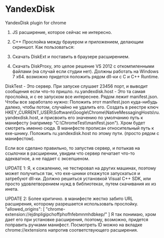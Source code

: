 YandexDisk
==========

YandexDisk plugin for chrome

1) JS расширение, которое сейчас не интересно.

2) C++ Прослойка между брауером и приложением, делающим скриншот. 
Как пользоваться:

1) Скачать DiskExt и поставить в браузере расширением.
2) Скачать DiskProxy, это целое решение VS 2012 с откомпиленными файлами (на случай если студии нет). 
Должны работать на Windows 7 x64. возможно придется положить рядом dll-ки с С и С++ Runtime.

DiskTest - Это сервер. При запуске слушает 23456 порт, и выводит сообщения если что-то пришло.
ru.yandexdisk.host - Это та самая прослойка, и с ее запуском все интереснее. Рядом лежит manifest.json. 
Чтобы все заработало нужно:
  Положить этот manifest.json куда-нибудь далеко, чтобы потом, случайно не удалить его.
  Создать в реестре ключ HKEY_CURRENT_USER\Software\Google\Chrome\NativeMessagingHosts\ru.yandexdisk.host, 
и присвоить его значению по умолчанию путь к манифесту (например "C:\ChromeTest\manifest.json"). Хром будет смотреть именно сюда.
  В манифесте прописан относительный путь к exe-шнику. Положить ru.yandexdisk.host по этому пути. (просто рядом с манифестом).
  
Если все сделано правильно, то запустив сервер, и потыкав на ссылочки в расширении, увидим что сервер печатает что-то адекватное,
а не падает с эксепшеном.

UPDATE 1: Я, к сожалению, не тестировал на других машинах, поэтому может получиться так, что exe-шники откажутся запускаться и затребуют dll-ки. Должно решиться установкой Visual C++ SDK, или просто удовлетворением нужд в библиотеках, путем скачивания их из инета.

UPDATE 2: Более критично. в манифесте жестко забито URL расширения, которому разрешается использовать прослойку. "allowed_origins": [
    "chrome-extension://ejdnpligipchoffphofhfebmnmhdbkep/"
    ]
Я так понимаю, хром дает его при установке расширения, поэтому, возможно, придется поправить ручками манифест. Посмотреть ID можно на вкладке chrome://extensions напротив соответствующего расширения.
